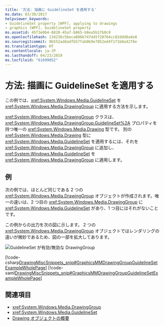 ```yaml
---
title: '方法: 描画に GuidelineSet を適用する'
ms.date: 03/30/2017
helpviewer_keywords:
- GuidelineSet property [WPF], applying to drawings
- graphics [WPF], GuidelineSet property
ms.assetid: 45f3e0b4-8820-45a7-b865-b8ea5b17b0c8
ms.openlocfilehash: 134236c5beca806b747d45f20764cc82ddd8a4e8
ms.sourcegitcommit: 9b552addadfb57fab0b9e7852ed4f1f1b8a42f8e
ms.translationtype: HT
ms.contentlocale: ja-JP
ms.lasthandoff: 04/23/2019
ms.locfileid: "61699052"
---
```

# <a name="how-to-apply-a-guidelineset-to-a-drawing"></a>方法: 描画に GuidelineSet を適用する
この例では、<xref:System.Windows.Media.GuidelineSet> を <xref:System.Windows.Media.DrawingGroup> に適用する方法を示します。  
  
 <xref:System.Windows.Media.DrawingGroup> クラスは、<xref:System.Windows.Media.DrawingGroup.GuidelineSet%2A> プロパティを持つ唯一の <xref:System.Windows.Media.Drawing> 型です。 別の <xref:System.Windows.Media.Drawing> 型に <xref:System.Windows.Media.GuidelineSet> を適用するには、それを <xref:System.Windows.Media.DrawingGroup> に追加し、<xref:System.Windows.Media.GuidelineSet> を <xref:System.Windows.Media.DrawingGroup> に適用します。  
  
## <a name="example"></a>例  
 次の例では、ほとんど同じである 2 つの <xref:System.Windows.Media.DrawingGroup> オブジェクトが作成されます。唯一の違いは、2 つ目の <xref:System.Windows.Media.DrawingGroup> に <xref:System.Windows.Media.GuidelineSet> があり、1 つ目にはそれがないことです。  
  
 この例からの出力を次の図に示します。 2 つの <xref:System.Windows.Media.DrawingGroup> オブジェクトではレンダリングの違いが微妙であるため、図の一部を拡大してあります。  
  
 ![GuidelineSet が有効/無効な DrawingGroup](./media/graphicsmm-drawinggroup-guidelineset.png "graphicsmm_drawinggroup_guidelineset")  
  
 [!code-csharp[DrawingMiscSnippets_snip#GraphicsMMDrawingGroupGuidelineSetExampleWholePage](~/samples/snippets/csharp/VS_Snippets_Wpf/DrawingMiscSnippets_snip/CSharp/DrawingGroupGuidelineSetExample.cs#graphicsmmdrawinggroupguidelinesetexamplewholepage)]
 [!code-xaml[DrawingMiscSnippets_snip#GraphicsMMDrawingGroupGuidelineSetExampleWholePage](~/samples/snippets/xaml/VS_Snippets_Wpf/DrawingMiscSnippets_snip/XAML/DrawingGroupGuidelineSetExample.xaml#graphicsmmdrawinggroupguidelinesetexamplewholepage)]  
  
## <a name="see-also"></a>関連項目

- <xref:System.Windows.Media.DrawingGroup>
- <xref:System.Windows.Media.GuidelineSet>
- [Drawing オブジェクトの概要](drawing-objects-overview.md)
